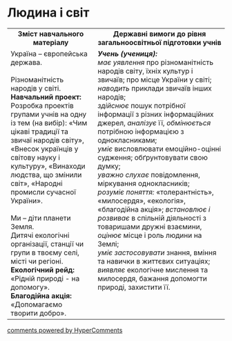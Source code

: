 <div id="hypercomments_widget" class="js-hypercomments-widget invisible"></div>

Людина і світ
=============================================
<table>
  <tr>
    <td width="40%" align="center"><b>Зміст навчального матеріалу<b></td>
    <td width="60%" align="center"><b>Державні вимоги до рівня загальноосвітньої підготовки учнів</b></td>
  </tr>
  <tr>
    <td width="40%" style="vertical-align:top !important;">
    Україна – європейська держава.<br>
    <br>
    Різноманітність народів у світі.<br>
    <b>Навчальний проект:</b><br>
    Розробка проектів групами учнів на одну із тем (на вибір): «Чим цікаві традиції та звичаї народів світу», «Внесок українців у світову науку і культуру», «Винаходи людства, що змінили світ», «Народні промисли сучасної України».<br>
    <br>
    Ми – діти планети Земля.<br>
    Дитячі екологічні організації, станції чи групи в твоєму селі, місті чи регіоні.<br>
    <b>Екологічний рейд:</b><br>
    «Рідній природі - на допомогу».<br>
    <b>Благодійна акція:</b><br>
    «Допомагаємо творити добро».<br>
    </td>
    <td width="60%" style="vertical-align:top !important;">
    <i><b>Учень (учениця):</b></i><br>
    <i>має уявлення</i> про різноманітність народів світу, їхніх культур і звичаїв; про місце України у світі;<br>
    <i>наводить</i> приклади звичаїв інших народів;<br>
    <i>здійснює</i> пошук потрібної інформації з різних інформаційних джерел, <i>аналізує</i> її, <i>обмінюється</i> потрібною інформацією з однокласниками;<br>
    <i>уміє</i> висловлювати емоційно-оцінні судження; обґрунтовувати свою думку;<br>
    <i>уважно слухає</i> повідомлення, міркування однокласників;<br>
    <i>розуміє поняття:</i> «толерантність», «милосердя», «екологія», «благодійна акція»; <i>встановлює і розвиває</i> в спільній діяльності з товаришами дружні взаємини, <i>оцінює</i> місце і роль людини на Землі;<br>
    <i>уміє застосовувати</i> знання, вміння та навички в життєвих ситуаціях;<br>
    <i>виявляє</i> екологічне мислення та милосердя, бажання допомогти природі, захистити її.<br>
    </td>
  </tr>
</table>

<div class="js-hypercomments-container">
<a href="http://hypercomments.com" class="hc-link" title="comments widget">comments powered by HyperComments</a>
</div>